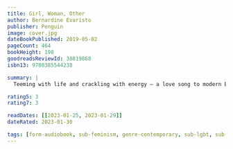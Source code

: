 ```yaml
---
title: Girl, Woman, Other
author: Bernardine Evaristo
publisher: Penguin
image: cover.jpg
dateBookPublished: 2019-05-02
pageCount: 464
bookHeight: 198
goodreadsReviewId: 38819868
isbn13: 9780385544238

summary: |
  Teeming with life and crackling with energy — a love song to modern Britain and black womanhood. Girl, Woman, Other follows the lives and struggles of twelve very different characters. Mostly women, black and British, they tell the stories of their families, friends and lovers, across the country and through the years. Joyfully polyphonic and vibrantly contemporary, this is a gloriously new kind of history, a novel of our times: celebratory, ever-dynamic and utterly irresistible.

rating5: 3
rating7: 3

readDates: [[2023-01-25, 2023-01-29]]
dateRated: 2023-01-30

tags: [form-audiobook, sub-feminism, genre-contemporary, sub-lgbt, sub-racism, type-fiction, loc-london]
---
```

